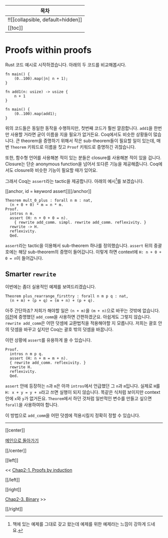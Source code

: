 | 목차 |
|-------------------|
|!![[collapsible, default=hidden]]  |
|[[toc]]|

# Proofs within proofs

Rust 코드 예시로 시작하겠습니다. 아래의 두 코드를 비교해봅시다.

```rust, line_num
fn main() {
    (0..100).map(|n| n + 1);
}
```

```rust, line_num
fn add1(n: usize) -> usize {
    n + 1
}

fn main() {
    (0..100).map(add1);
}
```

위의 코드들은 동일한 동작을 수행하지만, 첫번째 코드가 훨씬 깔끔합니다. `add1`을 한번만 사용할 거라면 굳이 이름을 지을 필요가 없거든요. Coq에서도 비슷한 상황들이 많습니다. 큰 theorem을 증명하기 위해서 작은 sub-theorem들이 필요할 일이 있는데, 매번 `Theorem` 키워드로 이름을 짓고 `Proof` 키워드로 증명하긴 귀찮습니다.

또한, 함수형 언어를 사용해본 적이 있는 분들은 closure를 사용해본 적이 있을 겁니다. Closure는 단순 anonymous function을 넘어서 또다른 기능을 제공해줍니다. Coq에서도 closure와 비슷한 기능이 필요할 때가 있어요.

그래서 Coq는 `assert`라는 tactic을 제공합니다. 아래의 예시[^by]를 보겠습니다.

[[anchor, id = keyword assert]][[/anchor]]

```haskell, line_num
Theorem mult_0_plus : forall n m : nat,
  (n + 0 + 0) * m = n * m.
Proof.
  intros n m.
  assert (H: n + 0 + 0 = n).
    { rewrite add_comm. simpl. rewrite add_comm. reflexivity. }
  rewrite -> H.
  reflexivity.
  Qed.
```

`assert`라는 tactic을 이용해서 sub-theorem 하나를 정의했습니다. `assert` 뒤의 중괄호에는 해당 sub-theorem의 증명이 들어갑니다. 이렇게 하면 context에 `H: n + 0 + 0 = n`이 들어갑니다.

[^by]: 책에 있는 예제를 그대로 갖고 왔는데 예제를 위한 예제라는 느낌이 강하게 드네요.

## Smarter `rewrite`

이번에는 좀더 실용적인 예제를 보여드리겠습니다.

```haskell, line_num
Theorem plus_rearrange_firsttry : forall n m p q : nat,
  (n + m) + (p + q) = (m + n) + (p + q).
```

아주 간단하죠? 저희가 해야할 일은 `(n + m)`을 `(m + n)`으로 바꾸는 것밖에 없습니다. [이전](Chap2-1.html#theoremaddcomm)에 증명했던 `add_comm`을 사용하면 간편하겠군요. 아쉽게도 그렇지 않습니다. `rewrite add_comm`은 어떤 덧셈에 교환법칙을 적용해야할 지 모릅니다. 저희는 괄호 안의 덧셈을 바꾸고 싶지만 Coq는 괄호 밖의 덧셈을 바꿉니다.

이런 상황에 `assert`를 유용하게 쓸 수 있습니다.

```haskell, line_num
Proof.
  intros n m p q.
  assert (H: n + m = m + n).
  { rewrite add_comm. reflexivity. }
  rewrite H.
  reflexivity.
  Qed.
```

`assert` 안에 등장하는 `n`과 `m`은 아까 `intros`에서 언급했던 그 `n`과 `m`입니다. 실제로 `H`를 `H: x + y = y + x`라고 쓰면 실행이 되지 않습니다. 똑같은 식처럼 보이지만 context 안에 `x`와 `y`가 없거든요. `Theorem`에서 하던 것처럼 일반적인 변수를 만들고 싶으면 `forall`을 사용하여야 합니다.

이 방법으로 `add_comm`을 어떤 덧셈에 적용시킬지 정확히 정할 수 있습니다.

---

[[center]]

[메인으로 돌아가기](index.html)

[[/center]]

[[left]]

<< [Chap2-1. Proofs by induction](Chap2-1.html)

[[/left]]

[[right]]

[Chap2-3. Binary](Chap2-3.html) >>

[[/right]]